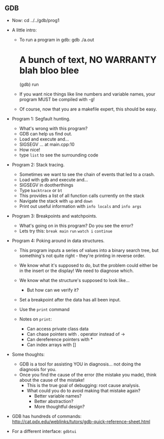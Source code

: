 GDB
---
* Now:
  cd ../../gdb/prog1

* A little intro:
  - To run a program in gdb:
    gdb ./a.out
    # A bunch of text, NO WARRANTY blah bloo blee #
    (gdb) run

  - If you want nice things like line numbers and variable names,
    your program MUST be compiled with -g! 
  - Of course, now that you are a makefile expert, this should be easy.

* Program 1: Segfault hunting.
  - What's wrong with this program?
  - GDB can help us find out.
  - Load and execute and...
  - SIGSEGV ... at main.cpp:10
  - How nice!
  - type `list` to see the surrounding code

* Program 2: Stack tracing.
  - Sometimes we want to see the chain of events that led to a crash.
  - Load with gdb and execute and...
  - SIGSEGV in dootherthings
  - Type `backtrace` or `bt`
  - This provides a list of all function calls currently on the stack
  - Navigate the stack with `up` and `down`
  - Print out useful information with `info locals` and `info args`

* Program 3: Breakpoints and watchpoints.
  - What's going on in this program? Do you see the error?
  - Lets try this:
    `break main`
    `run`
    `watch i`
    `continue`

* Program 4: Poking around in data structures.
  - This program inputs a series of values into a binary search tree,
    but something's not quite right - they're printing in reverse order.

  - We know what it's supposed to do, but the problem could
    either be in the insert or the display! We need to diagnose which.

  - We know what the structure's supposed to look like...
    - But how can we verify it?

  - Set a breakpoint after the data has all been input.
  - Use the `print` command

  - Notes on `print`:
    - Can access private class data
    - Can chase pointers with . operator instead of ->
    - Can dereference pointers with *
    - Can index arrays with []

* Some thoughts:
  - GDB is a tool for assisting YOU in diagnosis...
    not doing the diagnosis for you.
  - Once you find the cause of the error (the mistake you made),
    think about the cause of the mistake!
    - This is the true goal of debugging: root cause analysis.    
    - What could you do to avoid making that mistake again?
      - Better variable names?
      - Better abstraction?
      - More thoughtful design?

* GDB has hundreds of commands:
<http://cat.pdx.edu/weblinks/tutors/gdb-quick-reference-sheet.html>

* For a different interface: `gdbtui`

